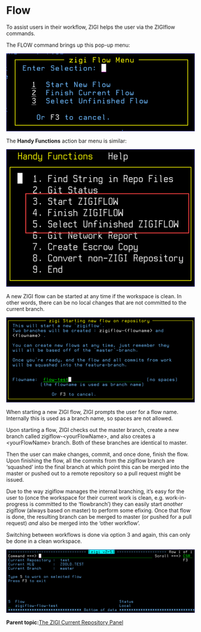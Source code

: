 # Flow

To assist users in their workflow, ZIGI helps the user via the ZIGIflow commands.

The FLOW command brings up this pop-up menu:

![](media/img(40).png)

The **Handy Functions** action bar menu is similar:

![](media/img(41).png)

A new ZIGI flow can be started at any time if the workspace is clean. In other words, there can be no local changes that are not committed to the current branch.

![](media/img(42).png)

When starting a new ZIGI flow, ZIGI prompts the user for a flow name. Internally this is used as a branch name, so spaces are not allowed.

Upon starting a flow, ZIGI checks out the master branch, create a new branch called zigiflow-<yourFlowName\>, and also creates a <yourFlowName\> branch. Both of these branches are identical to master.

Then the user can make changes, commit, and once done, finish the flow. Upon finishing the flow, all the commits from the zigiflow branch are ‘squashed’ into the final branch at which point this can be merged into the master or pushed out to a remote repository so a pull request might be issued.

Due to the way zigiflow manages the internal branching, it’s easy for the user to \(once the workspace for their current work is clean, e.g. work-in-progress is committed to the ‘flowbranch’\) they can easily start *another* zigiflow \(always based on master\) to perform some efixing. Once that flow is done, the resulting branch can be merged to master \(or pushed for a pull request\) *and* also be merged into the ‘other workflow’.

Switching between workflows is done via option 3 and again, this can only be done in a clean workspace.

![](media/img(43).png)

**Parent topic:**[The ZIGI Current Repository Panel](zOS_ISPF_Git_Interface_Users_Guide_V3R0_the_zigi_current_repository_panel.md)

